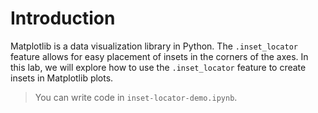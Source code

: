 # Introduction

Matplotlib is a data visualization library in Python. The `.inset_locator` feature allows for easy placement of insets in the corners of the axes. In this lab, we will explore how to use the `.inset_locator` feature to create insets in Matplotlib plots.

> You can write code in `inset-locator-demo.ipynb`.
